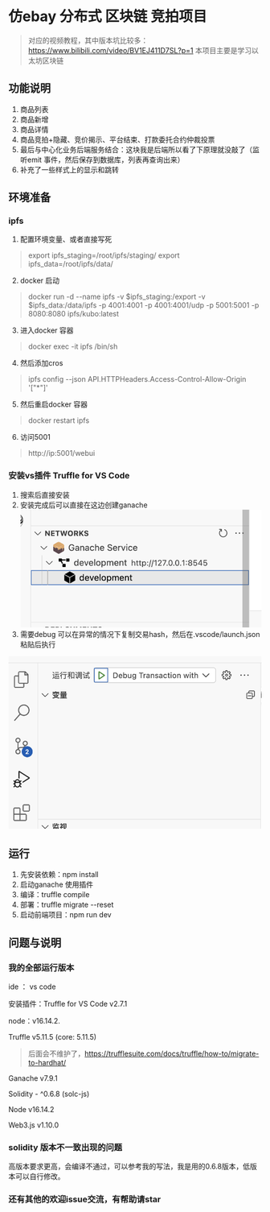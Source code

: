 # 仿ebay 分布式 区块链  竞拍项目 
> 对应的视频教程，其中版本坑比较多：https://www.bilibili.com/video/BV1EJ411D7SL?p=1
> 本项目主要是学习以太坊区块链

## 功能说明

1. 商品列表
2. 商品新增
3. 商品详情
4. 商品竞拍+隐藏、竞价揭示、平台结束、打款委托合约仲裁投票
5. 最后与中心化业务后端服务结合：这块我是后端所以看了下原理就没敲了（监听emit 事件，然后保存到数据库，列表再查询出来）
6. 补充了一些样式上的显示和跳转

## 环境准备

###  ipfs

1. 配置环境变量、或者直接写死

> export ipfs_staging=/root/ipfs/staging/
> export ipfs_data=/root/ipfs/data/

2. docker 启动
> docker run -d --name ipfs -v $ipfs_staging:/export -v $ipfs_data:/data/ipfs -p 4001:4001 -p 4001:4001/udp -p 5001:5001 -p 8080:8080  ipfs/kubo:latest
3. 进入docker 容器
> docker exec -it ipfs /bin/sh
4. 然后添加cros  
> ipfs config --json API.HTTPHeaders.Access-Control-Allow-Origin '["*"]' 
5. 然后重启docker 容器 
> docker restart ipfs
6. 访问5001 
> http://ip:5001/webui 

### 安装vs插件 Truffle for VS Code 

1. 搜索后直接安装
2. 安装完成后可以直接在这边创建ganache 
![这边可以直接创建](image.png)
3. 需要debug 可以在异常的情况下复制交易hash，然后在.vscode/launch.json 粘贴后执行

![执行](image-1.png)

## 运行
1. 先安装依赖：npm install
2. 启动ganache 使用插件
3. 编译：truffle compile
4. 部署：truffle migrate --reset
5. 启动前端项目：npm run dev

## 问题与说明

### 我的全部运行版本

ide ： vs code 

安装插件：Truffle for VS Code v2.7.1

node：v16.14.2.

Truffle v5.11.5 (core: 5.11.5)
> 后面会不维护了，https://trufflesuite.com/docs/truffle/how-to/migrate-to-hardhat/


Ganache v7.9.1

Solidity - ^0.6.8 (solc-js)

Node v16.14.2

Web3.js v1.10.0



###  solidity 版本不一致出现的问题

高版本要求更高，会编译不通过，可以参考我的写法，我是用的0.6.8版本，低版本可以自行修改。


### 还有其他的欢迎issue交流，有帮助请star
   
